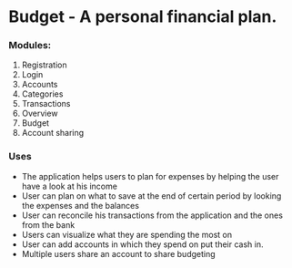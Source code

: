 # Budget - A personal financial plan.
### Modules:
1. Registration
2. Login
3. Accounts
4. Categories
5. Transactions
6. Overview
7. Budget
8. Account sharing

### Uses
- The application helps users to plan for expenses by helping the user have a look at his income
- User can plan on what to save at the end of certain period by looking the expenses and the balances
- User can reconcile his transactions from the application and the ones from the bank
- Users can visualize what they are spending the most on
- User can add accounts in which they spend on put their cash in.
- Multiple users share an account to share budgeting
